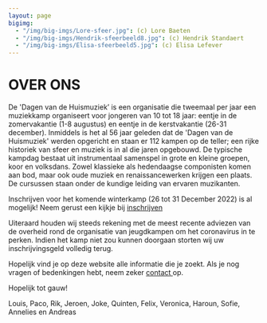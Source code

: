 ```yaml
---
layout: page
bigimg:
  - "/img/big-imgs/Lore-sfeer.jpg": (c) Lore Baeten
  - "/img/big-imgs/Hendrik-sfeerbeeld8.jpg": (c) Hendrik Standaert
  - "/img/big-imgs/Elisa-sfeerbeeld5.jpg": (c) Elisa Lefever
---
```


# OVER ONS

De 'Dagen van de Huismuziek’ is een organisatie die tweemaal per jaar een muziekkamp organiseert voor jongeren van 10 tot 18 jaar: eentje in de zomervakantie (1-8 augustus) en eentje in de kerstvakantie (26-31 december). Inmiddels is het al 56 jaar geleden dat de 'Dagen van de Huismuziek' werden opgericht en staan er 112 kampen op de teller; een rijke historiek van sfeer en muziek is in al die jaren opgebouwd. De typische kampdag bestaat uit instrumentaal samenspel in grote en kleine groepen, koor en volksdans. Zowel klassieke als hedendaagse componisten komen aan bod, maar ook oude muziek en renaissancewerken krijgen een plaats. De cursussen staan onder de kundige leiding van ervaren muzikanten.

Inschrijven voor het komende winterkamp (26 tot 31 December 2022) is al mogelijk! Neem gerust een kijkje bij <a href="/contact/" > inschrijven </a>

Uiteraard houden wij steeds rekening met de meest recente adviezen van de overheid rond de organisatie van jeugdkampen om het coronavirus in te perken. Indien het kamp niet zou kunnen doorgaan storten wij uw inschrijvingsgeld volledig terug. 

Hopelijk vind je op deze website alle informatie die je zoekt. Als je nog vragen of bedenkingen hebt, neem zeker <a href="/contact/" > contact </a> op. 

Hopelijk tot gauw!

Louis, Paco, Rik, Jeroen, Joke, Quinten, Felix, Veronica, Haroun, Sofie, Annelies en Andreas
